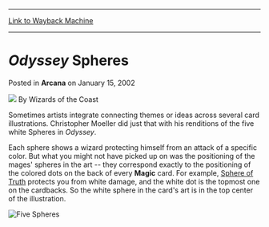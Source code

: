 
---
[Link to Wayback Machine](https://web.archive.org/web/20210429042513/https://magic.wizards.com/en/articles/archive/arcana/odyssey-spheres-2002-01-15)

[_metadata_:author]:- "Wizards of the Coast"
[_metadata_:description]:- "Sometimes artists integrate connecting themes or ideas across several card illustrations. Christopher Moeller did just that with his renditions of the five white Spheres in Odyssey.Each sphere shows a wizard protecting himself from an attack of a specific color. But what you might not have picked up on was the positioning of the mages' spheres in the art -- they correspond"
[_metadata_:generator]:- "Drupal 7 (http://drupal.org)"
[_metadata_:node]:- "609096"
[_metadata_:publish_date]:- "2002-01-15"
[_metadata_:source]:- "div-main-content"
[_metadata_:title]:- "Odyssey Spheres"
[_metadata_:wayback_capture_timestamp]:- "2021-04-29 04:25:13"
[_metadata_:wayback_raw_url]:- "https://web.archive.org/web/20210429042513id_/https://magic.wizards.com/en/articles/archive/arcana/odyssey-spheres-2002-01-15"
[_metadata_:wayback_url]:- "https://magic.wizards.com/en/articles/archive/arcana/odyssey-spheres-2002-01-15"
---


*Odyssey* Spheres
=================



 Posted in **Arcana**
 on January 15, 2002 






![](https://media.magic.wizards.com/styles/auth_small/public/images/person/wizards_author.jpg)
By Wizards of the Coast











Sometimes artists integrate connecting themes or ideas across several card illustrations. Christopher Moeller did just that with his renditions of the five white Spheres in *Odyssey*.

Each sphere shows a wizard protecting himself from an attack of a specific color. But what you might not have picked up on was the positioning of the mages' spheres in the art -- they correspond exactly to the positioning of the colored dots on the back of every **Magic** card. For example, [Sphere of Truth](http://gatherer.wizards.com/Pages/Card/Details.aspx?name=Sphere+of+Truth) protects you from white damage, and the white dot is the topmost one on the cardbacks. So the white sphere in the card's art is in the top center of the illustration.

![Five Spheres](https://media.magic.wizards.com/image_legacy_migration/magic/images/mtgcom/arcana/spheres.jpg)








